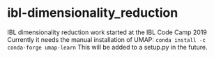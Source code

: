 # ibl-dimensionality_reduction
IBL dimensionality reduction work started at the IBL Code Camp 2019
Currently it needs the manual installation of UMAP: `conda install -c conda-forge umap-learn`
This will be added to a setup.py in the future. 
